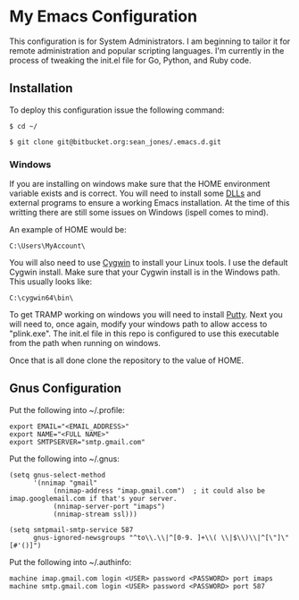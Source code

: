 # My Emacs Configuration

This configuration is for System Administrators. I am beginning to
tailor it for remote administration and popular scripting
languages. I'm currently in the process of tweaking the init.el file
for Go, Python, and Ruby code.

## Installation

To deploy this configuration issue the following command:

```
$ cd ~/

$ git clone git@bitbucket.org:sean_jones/.emacs.d.git
```

### Windows

If you are installing on windows make sure that the HOME environment
variable exists and is correct. You will need to install some
[DLLs](https://sourceforge.net/projects/ezwinports/) and external
programs to ensure a working Emacs installation. At the time of this
writting there are still some issues on Windows (ispell comes to
mind).

An example of HOME would be:
```
C:\Users\MyAccount\
```

You will also need to use [Cygwin](https://www.cygwin.com/) to install
your Linux tools. I use the default Cygwin install. Make sure that
your Cygwin install is in the Windows path. This usually looks like:

```
C:\cygwin64\bin\
```

To get TRAMP working on windows you will need to install
[Putty](http://www.putty.org/). Next you will need to, once again,
modify your windows path to allow access to "plink.exe". The init.el
file in this repo is configured to use this executable from the path
when running on windows.

Once that is all done clone the repository to the value of HOME.

## Gnus Configuration

Put the following into ~/.profile:
```
export EMAIL="<EMAIL_ADDRESS>"
export NAME="<FULL NAME>"
export SMTPSERVER="smtp.gmail.com"
```

Put the following into ~/.gnus:
```
(setq gnus-select-method
      '(nnimap "gmail"
	       (nnimap-address "imap.gmail.com")  ; it could also be imap.googlemail.com if that's your server.
	       (nnimap-server-port "imaps")
	       (nnimap-stream ssl)))

(setq smtpmail-smtp-service 587
      gnus-ignored-newsgroups "^to\\.\\|^[0-9. ]+\\( \\|$\\)\\|^[\"]\"[#'()]")
```

Put the following into ~/.authinfo:
```
machine imap.gmail.com login <USER> password <PASSWORD> port imaps
machine smtp.gmail.com login <USER> password <PASSWORD> port 587
```
